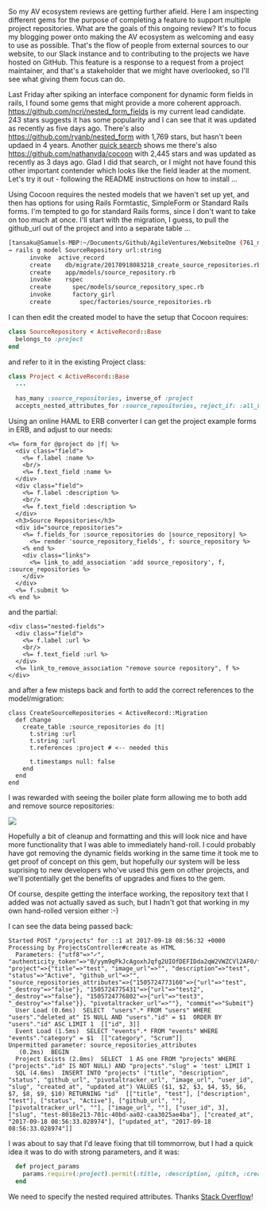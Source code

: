 So my AV ecosystem reviews are getting further afield.  Here I am inspecting different gems for the purpose of completing a feature to support multiple project repositories.  What are the goals of this ongoing review? It's to focus my blogging power onto making the AV ecosystem as welcoming and easy to use as possible.  That's the flow of people from external sources to our website, to our Slack instance and to contributing to the projects we have hosted on GitHub.  This feature is a response to a request from a project maintainer, and that's a stakeholder that we might have overlooked, so I'll see what giving them focus can do.

Last Friday after spiking an interface component for dynamic form fields in rails, I found some gems that might provide a more coherent approach.  https://github.com/ncri/nested_form_fields is my current lead candidate.  243 stars suggests it has some popularity and I can see that it was updated as recently as five days ago.  There's also https://github.com/ryanb/nested_form with 1,769 stars, but hasn't been updaed in 4 years.  Another [quick search](https://www.google.co.uk/search?q=gems+rails+nested+form) shows me there's also https://github.com/nathanvda/cocoon with 2,445 stars and was updated as recently as 3 days ago.  Glad I did that search, or I might not have found this other important contender which looks like the field leader at the moment.  Let's try it out - following the README instructions on how to install ...

Using Cocoon requires the nested models that we haven't set up yet, and then has options for using Rails Formtastic, SimpleForm or Standard Rails forms.  I'm tempted to go for standard Rails forms, since I don't want to take on too much at once.  I'll start with the migration, I guess, to pull the github_url out of the project and into a separate table ...

```sh
[tansaku@Samuels-MBP:~/Documents/Github/AgileVentures/WebsiteOne (761_multiple_source_repository)]$ 
→ rails g model SourceRepository url:string
      invoke  active_record
      create    db/migrate/20170918083218_create_source_repositories.rb
      create    app/models/source_repository.rb
      invoke    rspec
      create      spec/models/source_repository_spec.rb
      invoke      factory_girl
      create        spec/factories/source_repositories.rb
```

I can then edit the created model to have the setup that Cocoon requires:

```rb
class SourceRepository < ActiveRecord::Base
  belongs_to :project
end
```

and refer to it in the existing Project class:

```rb
class Project < ActiveRecord::Base
  ...
  
  has_many :source_repositories, inverse_of :project
  accepts_nested_attributes_for :source_repositories, reject_if: :all_blank, allow_destroy: true
```  

Using an online HAML to ERB converter I can get the project example forms in ERB, and adjust to our needs:

```erb
<%= form_for @project do |f| %>
  <div class="field">
    <%= f.label :name %>
    <br/>
    <%= f.text_field :name %>
  </div>
  <div class="field">
    <%= f.label :description %>
    <br/>
    <%= f.text_field :description %>
  </div>
  <h3>Source Repositories</h3>
  <div id="source_repositories">
    <%= f.fields_for :source_repositories do |source_repository| %>
      <%= render 'source_repository_fields', f: source_repository %>
    <% end %>
    <div class="links">
      <%= link_to_add_association 'add source_repository', f, :source_repositories %>
    </div>
  </div>
  <%= f.submit %>
<% end %>
```

and the partial:

```erb
<div class="nested-fields">
  <div class="field">
    <%= f.label :url %>
    <br/>
    <%= f.text_field :url %>
  </div>
  <%= link_to_remove_association "remove source repository", f %>
</div>
```

and after a few misteps back and forth to add the correct references to the model/migration:

```
class CreateSourceRepositories < ActiveRecord::Migration
  def change
    create_table :source_repositories do |t|
      t.string :url
      t.string :url
      t.references :project # <-- needed this

      t.timestamps null: false
    end
  end
end
```

I was rewarded with seeing the boiler plate form allowing me to both add and remove source repositories:

![](https://www.dropbox.com/s/vy7u9shkciiljc7/Screenshot%202017-09-18%2009.53.22.png?dl=1)

Hopefully a bit of cleanup and formatting and this will look nice and have more functionality that I was able to immediately hand-roll.  I could probably have got removing the dynamic fields working in the same time it took me to get proof of concept on this gem, but hopefully our system will be less suprising to new developers who've used this gem on other projects, and we'll potentially get the benefits of upgrades and fixes to the gem.

Of course, despite getting the interface working, the repository text that I added was not actually saved as such, but I hadn't got that working in my own hand-rolled version either :-)

I can see the data being passed back:

```
Started POST "/projects" for ::1 at 2017-09-18 08:56:32 +0000
Processing by ProjectsController#create as HTML
  Parameters: {"utf8"=>"✓", "authenticity_token"=>"0/yym9qPkJcAgoxhJqfg2UIOfDEFIDda2qW2VWZCVl2AF0/fytCniCb8bJb/qy1ZV0f/CXYDc9mvGBElB51A4g==", "project"=>{"title"=>"test", "image_url"=>"", "description"=>"test", "status"=>"Active", "github_url"=>"", "source_repositories_attributes"=>{"1505724773160"=>{"url"=>"test", "_destroy"=>"false"}, "1505724775431"=>{"url"=>"test2", "_destroy"=>"false"}, "1505724776802"=>{"url"=>"test3", "_destroy"=>"false"}}, "pivotaltracker_url"=>""}, "commit"=>"Submit"}
  User Load (0.6ms)  SELECT  "users".* FROM "users" WHERE "users"."deleted_at" IS NULL AND "users"."id" = $1  ORDER BY "users"."id" ASC LIMIT 1  [["id", 3]]
  Event Load (1.5ms)  SELECT "events".* FROM "events" WHERE "events"."category" = $1  [["category", "Scrum"]]
Unpermitted parameter: source_repositories_attributes
   (0.2ms)  BEGIN
  Project Exists (2.8ms)  SELECT  1 AS one FROM "projects" WHERE ("projects"."id" IS NOT NULL) AND "projects"."slug" = 'test' LIMIT 1
  SQL (4.6ms)  INSERT INTO "projects" ("title", "description", "status", "github_url", "pivotaltracker_url", "image_url", "user_id", "slug", "created_at", "updated_at") VALUES ($1, $2, $3, $4, $5, $6, $7, $8, $9, $10) RETURNING "id"  [["title", "test"], ["description", "test"], ["status", "Active"], ["github_url", ""], ["pivotaltracker_url", ""], ["image_url", ""], ["user_id", 3], ["slug", "test-8018e213-701c-40bd-aa02-caa3025ae4ba"], ["created_at", "2017-09-18 08:56:33.028974"], ["updated_at", "2017-09-18 08:56:33.028974"]]
```

I was about to say that I'd leave fixing that till tommorrow, but I had a quick idea it was to do with strong parameters, and it was:

```rb
  def project_params
    params.require(:project).permit(:title, :description, :pitch, :created, :status, :user_id, :github_url, :pivotaltracker_url, :pivotaltracker_id, :image_url, source_repositories_attributes: [:url])
  end
```

We need to specify the nested required attributes.  Thanks [Stack Overflow](https://stackoverflow.com/questions/15919761/rails-4-nested-attributes-unpermitted-parameters)!






